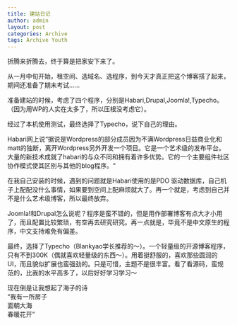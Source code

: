 ```yaml
---
title: 建站日记
author: admin
layout: post
categories: Archive
tags: Archive Youth
---
```


折腾来折腾去，终于算是把家安下来了。

从一月中旬开始，租空间、选域名、选程序，到今天才真正把这个博客搭了起来，期间还准备了期末考试……

准备建站的时候，考虑了四个程序，分别是Habari,Drupal,Joomla!,Typecho。（因为用WP的人实在太多了，所以压根没考虑它）。

经过了本机使用测试，最终选择了Typecho，说下自己的理由。

Habari网上说“据说是Wordpress的部分成员因为不满Wordpress日益商业化和matt的独断，离开Wordpress另外开发一个项目。它是一个艺术级的发布平台。大量的新技术成就了habari的与众不同和拥有着许多优势。它的一个主要组件社区协作模式使其区别与其他的blog程序。“

在我自己安装的时候，遇到的问题就是Habari使用的是PDO 驱动数据库，自己机子上配配没什么事情，如果要到空间上配麻烦就大了。再一个就是，考虑到自己并不是什么艺术级博客，所以最终放弃。

Joomla!和Drupal怎么说呢？程序是蛮不错的，但是用作部署博客有点大才小用了，而且配置比较繁琐，有空再去研究研究。再一点就是，毕竟不是中文原生的程序，中文支持难免有偏差。

最终，选择了Typecho（Blankyao学长推荐的～）。一个轻量级的开源博客程序，只有不到300K（偶就喜欢轻量级的东西～）。用着挺舒服的，喜欢那些圆润的UI，而且貌似扩展也蛮强劲的。只是可惜，主题不是很丰富。看了看源码，蛮规范的，比我的水平高多了，以后好好学习学习～

现在倒是让我想起了海子的诗  
“我有一所房子  
面朝大海  
春暖花开”
